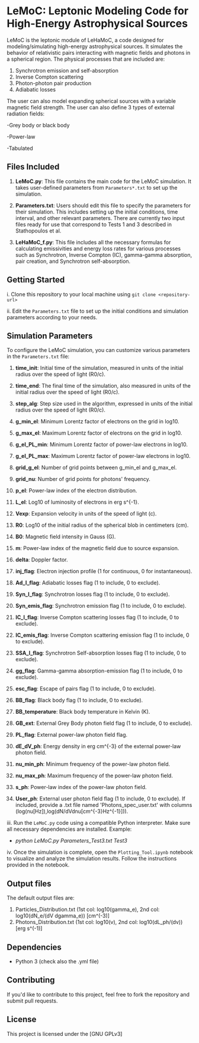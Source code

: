 # LeMoC: Leptonic Modeling Code for High-Energy Astrophysical Sources

LeMoC is the leptonic module of LeHaMoC, a code designed for modeling/simulating high-energy astrophysical sources. It simulates the behavior of relativistic pairs interacting with magnetic fields and photons in a spherical region. The physical processes that are included are:


1. Synchrotron emission and self-absorption
2. Inverse Compton scattering
3. Photon-photon pair production
4. Adiabatic losses 

The user can also model expanding spherical sources with a variable magnetic field strength. The user can also define 3 types of external radiation fields:

-Grey body or black body

-Power-law

-Tabulated

## Files Included

1. **LeMoC.py**: This file contains the main code for the LeMoC simulation. It takes user-defined parameters from `Parameters*.txt` to set up the simulation.

2. **Parameters.txt**: Users should edit this file to specify the parameters for their simulation. This includes setting up the initial conditions, time interval, and other relevant parameters. There are currently two input files ready for use that correspond to Tests 1 and 3 described in Stathopoulos et al.

3. **LeHaMoC_f.py**: This file includes all the necessary formulas for calculating emissivities and energy loss rates for various processes such as Synchrotron, Inverse Compton (IC), gamma-gamma absorption, pair creation, and Synchrotron self-absorption.


## Getting Started

i. Clone this repository to your local machine using `git clone <repository-url>`

ii. Edit the `Parameters.txt` file to set up the initial conditions and simulation parameters according to your needs.

## Simulation Parameters

To configure the LeMoC simulation, you can customize various parameters in the `Parameters.txt` file:

1. **time_init**: Initial time of the simulation, measured in units of the initial radius over the speed of light (R0/c).

2. **time_end**: The final time of the simulation, also measured in units of the initial radius over the speed of light (R0/c).

3. **step_alg**: Step size used in the algorithm, expressed in units of the initial radius over the speed of light (R0/c).

4. **g_min_el**: Minimum Lorentz factor of electrons on the grid in log10.

5. **g_max_el**: Maximum Lorentz factor of electrons on the grid in log10.

6. **g_el_PL_min**: Minimum Lorentz factor of power-law electrons in log10.

7. **g_el_PL_max**: Maximum Lorentz factor of power-law electrons in log10.

8. **grid_g_el**: Number of grid points between g_min_el and g_max_el.

9. **grid_nu**: Number of grid points for photons' frequency.

10. **p_el**: Power-law index of the electron distribution.

11. **L_el**: Log10 of luminosity of electrons in erg s^{-1}.

12. **Vexp**: Expansion velocity in units of the speed of light (c).

13. **R0**: Log10 of the initial radius of the spherical blob in centimeters (cm).

14. **B0**: Magnetic field intensity in Gauss (G).

15. **m**: Power-law index of the magnetic field due to source expansion.

16. **delta**: Doppler factor.

17. **inj_flag**: Electron injection profile (1 for continuous, 0 for instantaneous).

18. **Ad_l_flag**: Adiabatic losses flag (1 to include, 0 to exclude).

19. **Syn_l_flag**: Synchrotron losses flag (1 to include, 0 to exclude).

20. **Syn_emis_flag**: Synchrotron emission flag (1 to include, 0 to exclude).

21. **IC_l_flag**: Inverse Compton scattering losses flag (1 to include, 0 to exclude).

22. **IC_emis_flag**: Inverse Compton scattering emission flag (1 to include, 0 to exclude).

23. **SSA_l_flag**: Synchrotron Self-absorption losses flag (1 to include, 0 to exclude).

24. **gg_flag**: Gamma-gamma absorption-emission flag (1 to include, 0 to exclude).

25. **esc_flag**: Escape of pairs flag (1 to include, 0 to exclude).

26. **BB_flag**: Black body flag (1 to include, 0 to exclude).

27. **BB_temperature**: Black body temperature in Kelvin (K).

28. **GB_ext**: External Grey Body photon field flag (1 to include, 0 to exclude).

29. **PL_flag**: External power-law photon field flag.

30. **dE_dV_ph**: Energy density in erg cm^{-3} of the external power-law photon field.

31. **nu_min_ph**: Minimum frequency of the power-law photon field.

32. **nu_max_ph**: Maximum frequency of the power-law photon field.

33. **s_ph**: Power-law index of the power-law photon field.

34. **User_ph**: External user photon field flag (1 to include, 0 to exclude). If included, provide a .txt file named 'Photons_spec_user.txt' with columns (log(nu[Hz]),log(dN/dVdnu[cm^{-3}Hz^{-1}])).

iii. Run the `LeMoC.py` code using a compatible Python interpreter. Make sure all necessary dependencies are installed. Example:

- *python LeMoC.py Parameters_Test3.txt Test3*


iv. Once the simulation is complete, open the `Plotting_Tool.ipynb` notebook to visualize and analyze the simulation results. Follow the instructions provided in the notebook.

## Output files
The default output files are:

1. Particles_Distribution.txt (1st col: log10(gamma_e), 2nd col: log10(dN_e/(dV dgamma_e)) [cm^(-3)]
2. Photons_Distribution.txt (1st col: log10(v), 2nd col: log10(dL_ph/(dv)) [erg s^(-1)]

## Dependencies

- Python 3 (check also the .yml file)


## Contributing

If you'd like to contribute to this project, feel free to fork the repository and submit pull requests.

## License

This project is licensed under the [GNU GPLv3]

